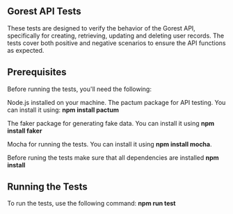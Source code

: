 ## Gorest API Tests

These tests are designed to verify the behavior of the Gorest API, specifically for creating, retrieving, updating and deleting user records. The tests cover both positive and negative scenarios to ensure the API functions as expected.

## Prerequisites
Before running the tests, you'll need the following:

Node.js installed on your machine.
The pactum package for API testing. You can install it using: **npm install pactum**

The faker package for generating fake data. You can install it using **npm install faker**

Mocha for running the tests. You can install it using **npm install mocha**.

Before runing the tests make sure that all dependencies are installed **npm install**

## Running the Tests
To run the tests, use the following command: **npm run test**